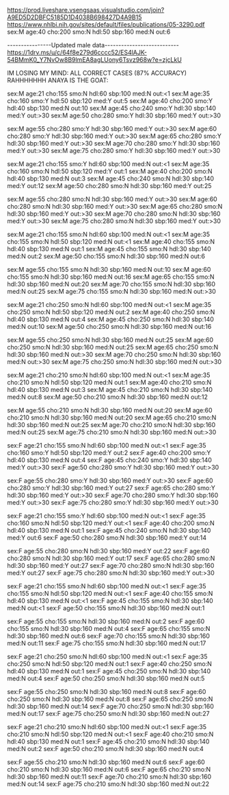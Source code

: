 https://prod.liveshare.vsengsaas.visualstudio.com/join?A9ED5D2DBFC5185D1D4038B698427D4A9B15
https://www.nhlbi.nih.gov/sites/default/files/publications/05-3290.pdf
sex:M age:40 cho:200 smo:N hdl:50 sbp:160 med:N out:6

----------------Updated male data---------------------------
https://1drv.ms/u/c/64f8e279d6cccc52/ES4lAJK-54BMmK0_Y7NvOw8B9lmEA8agLUony6Tsvz968w?e=zjcLkU

IM LOSING MY MIND:
ALL CORRECT CASES (87% ACCURACY) 
RAHHHHHHH
ANAYA IS THE GOAT: 

sex:M age:21 cho:155 smo:N hdl:60 sbp:100 med:N out:<1
sex:M age:35 cho:160 smo:Y hdl:50 sbp:120 med:Y out:5
sex:M age:40 cho:200 smo:Y hdl:40 sbp:130 med:N out:10
sex:M age:45 cho:240 smo:Y hdl:30 sbp:140 med:Y out:>30
sex:M age:50 cho:280 smo:Y hdl:30 sbp:160 med:Y out:>30

sex:M age:55 cho:280 smo:Y hdl:30 sbp:160 med:Y out:>30
sex:M age:60 cho:280 smo:Y hdl:30 sbp:160 med:Y out:>30
sex:M age:65 cho:280 smo:Y hdl:30 sbp:160 med:Y out:>30
sex:M age:70 cho:280 smo:Y hdl:30 sbp:160 med:Y out:>30
sex:M age:75 cho:280 smo:Y hdl:30 sbp:160 med:Y out:>30 

sex:M age:21 cho:155 smo:Y hdl:60 sbp:100 med:N out:<1
sex:M age:35 cho:160 smo:N hdl:50 sbp:120 med:Y out:1
sex:M age:40 cho:200 smo:N hdl:40 sbp:130 med:N out:3
sex:M age:45 cho:240 smo:N hdl:30 sbp:140 med:Y out:12
sex:M age:50 cho:280 smo:N hdl:30 sbp:160 med:Y out:25

sex:M age:55 cho:280 smo:N hdl:30 sbp:160 med:Y out:>30
sex:M age:60 cho:280 smo:N hdl:30 sbp:160 med:Y out:>30
sex:M age:65 cho:280 smo:N hdl:30 sbp:160 med:Y out:>30
sex:M age:70 cho:280 smo:N hdl:30 sbp:160 med:Y out:>30
sex:M age:75 cho:280 smo:N hdl:30 sbp:160 med:Y out:>30

sex:M age:21 cho:155 smo:N hdl:60 sbp:100 med:N out:<1
sex:M age:35 cho:155 smo:N hdl:50 sbp:120 med:N out:<1
sex:M age:40 cho:155 smo:N hdl:40 sbp:130 med:N out:1
sex:M age:45 cho:155 smo:N hdl:30 sbp:140 med:N out:2
sex:M age:50 cho:155 smo:N hdl:30 sbp:160 med:N out:6

sex:M age:55 cho:155 smo:N hdl:30 sbp:160 med:N out:10
sex:M age:60 cho:155 smo:N hdl:30 sbp:160 med:N out:16
sex:M age:65 cho:155 smo:N hdl:30 sbp:160 med:N out:20
sex:M age:70 cho:155 smo:N hdl:30 sbp:160 med:N out:25
sex:M age:75 cho:155 smo:N hdl:30 sbp:160 med:N out:>30

sex:M age:21 cho:250 smo:N hdl:60 sbp:100 med:N out:<1
sex:M age:35 cho:250 smo:N hdl:50 sbp:120 med:N out:2
sex:M age:40 cho:250 smo:N hdl:40 sbp:130 med:N out:4
sex:M age:45 cho:250 smo:N hdl:30 sbp:140 med:N out:10
sex:M age:50 cho:250 smo:N hdl:30 sbp:160 med:N out:16

sex:M age:55 cho:250 smo:N hdl:30 sbp:160 med:N out:25
sex:M age:60 cho:250 smo:N hdl:30 sbp:160 med:N out:25
sex:M age:65 cho:250 smo:N hdl:30 sbp:160 med:N out:>30
sex:M age:70 cho:250 smo:N hdl:30 sbp:160 med:N out:>30
sex:M age:75 cho:250 smo:N hdl:30 sbp:160 med:N out:>30

sex:M age:21 cho:210 smo:N hdl:60 sbp:100 med:N out:<1
sex:M age:35 cho:210 smo:N hdl:50 sbp:120 med:N out:1
sex:M age:40 cho:210 smo:N hdl:40 sbp:130 med:N out:3
sex:M age:45 cho:210 smo:N hdl:30 sbp:140 med:N out:8
sex:M age:50 cho:210 smo:N hdl:30 sbp:160 med:N out:12

sex:M age:55 cho:210 smo:N hdl:30 sbp:160 med:N out:20
sex:M age:60 cho:210 smo:N hdl:30 sbp:160 med:N out:20
sex:M age:65 cho:210 smo:N hdl:30 sbp:160 med:N out:25
sex:M age:70 cho:210 smo:N hdl:30 sbp:160 med:N out:25
sex:M age:75 cho:210 smo:N hdl:30 sbp:160 med:N out:>30

sex:F age:21 cho:155 smo:N hdl:60 sbp:100 med:N out:<1
sex:F age:35 cho:160 smo:Y hdl:50 sbp:120 med:Y out:2
sex:F age:40 cho:200 smo:Y hdl:40 sbp:130 med:N out:4
sex:F age:45 cho:240 smo:Y hdl:30 sbp:140 med:Y out:>30
sex:F age:50 cho:280 smo:Y hdl:30 sbp:160 med:Y out:>30

sex:F age:55 cho:280 smo:Y hdl:30 sbp:160 med:Y out:>30
sex:F age:60 cho:280 smo:Y hdl:30 sbp:160 med:Y out:27
sex:F age:65 cho:280 smo:Y hdl:30 sbp:160 med:Y out:>30
sex:F age:70 cho:280 smo:Y hdl:30 sbp:160 med:Y out:>30
sex:F age:75 cho:280 smo:Y hdl:30 sbp:160 med:Y out:>30

sex:F age:21 cho:155 smo:Y hdl:60 sbp:100 med:N out:<1
sex:F age:35 cho:160 smo:N hdl:50 sbp:120 med:Y out:<1
sex:F age:40 cho:200 smo:N hdl:40 sbp:130 med:N out:1
sex:F age:45 cho:240 smo:N hdl:30 sbp:140 med:Y out:6
sex:F age:50 cho:280 smo:N hdl:30 sbp:160 med:Y out:14

sex:F age:55 cho:280 smo:N hdl:30 sbp:160 med:Y out:22
sex:F age:60 cho:280 smo:N hdl:30 sbp:160 med:Y out:17
sex:F age:65 cho:280 smo:N hdl:30 sbp:160 med:Y out:27
sex:F age:70 cho:280 smo:N hdl:30 sbp:160 med:Y out:27
sex:F age:75 cho:280 smo:N hdl:30 sbp:160 med:Y out:>30

sex:F age:21 cho:155 smo:N hdl:60 sbp:100 med:N out:<1
sex:F age:35 cho:155 smo:N hdl:50 sbp:120 med:N out:<1
sex:F age:40 cho:155 smo:N hdl:40 sbp:130 med:N out:<1
sex:F age:45 cho:155 smo:N hdl:30 sbp:140 med:N out:<1
sex:F age:50 cho:155 smo:N hdl:30 sbp:160 med:N out:1

sex:F age:55 cho:155 smo:N hdl:30 sbp:160 med:N out:2
sex:F age:60 cho:155 smo:N hdl:30 sbp:160 med:N out:4
sex:F age:65 cho:155 smo:N hdl:30 sbp:160 med:N out:6
sex:F age:70 cho:155 smo:N hdl:30 sbp:160 med:N out:11
sex:F age:75 cho:155 smo:N hdl:30 sbp:160 med:N out:17

sex:F age:21 cho:250 smo:N hdl:60 sbp:100 med:N out:<1
sex:F age:35 cho:250 smo:N hdl:50 sbp:120 med:N out:1
sex:F age:40 cho:250 smo:N hdl:40 sbp:130 med:N out:1
sex:F age:45 cho:250 smo:N hdl:30 sbp:140 med:N out:4
sex:F age:50 cho:250 smo:N hdl:30 sbp:160 med:N out:5

sex:F age:55 cho:250 smo:N hdl:30 sbp:160 med:N out:8
sex:F age:60 cho:250 smo:N hdl:30 sbp:160 med:N out:8
sex:F age:65 cho:250 smo:N hdl:30 sbp:160 med:N out:14
sex:F age:70 cho:250 smo:N hdl:30 sbp:160 med:N out:17
sex:F age:75 cho:250 smo:N hdl:30 sbp:160 med:N out:27

sex:F age:21 cho:210 smo:N hdl:60 sbp:100 med:N out:<1
sex:F age:35 cho:210 smo:N hdl:50 sbp:120 med:N out:<1
sex:F age:40 cho:210 smo:N hdl:40 sbp:130 med:N out:1
sex:F age:45 cho:210 smo:N hdl:30 sbp:140 med:N out:2
sex:F age:50 cho:210 smo:N hdl:30 sbp:160 med:N out:4

sex:F age:55 cho:210 smo:N hdl:30 sbp:160 med:N out:6
sex:F age:60 cho:210 smo:N hdl:30 sbp:160 med:N out:6
sex:F age:65 cho:210 smo:N hdl:30 sbp:160 med:N out:11
sex:F age:70 cho:210 smo:N hdl:30 sbp:160 med:N out:14
sex:F age:75 cho:210 smo:N hdl:30 sbp:160 med:N out:22

